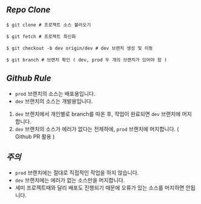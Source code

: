 ## _Repo Clone_

```shell
$ git clone # 프로젝트 소스 불러오기

$ git fetch # 프로젝트 최신화 

$ git checkout -b dev origin/dev # dev 브랜치 생성 및 이동

$ git branch # 브랜치 확인 ( dev, prod 두 개의 브랜치가 있어야 함 )
```

## _Github Rule_

- `prod` 브랜치의 소스는 배포용입니다.
- `dev` 브랜치의 소스는 개발용입니다.

1. `dev` 브랜치에서 개인별로 branch를 따온 후, 작업이 완료되면 `dev` 브랜치에 머지합니다.
2. `dev` 브랜치의 소스가 에러가 없다는 전제하에, `prod` 브랜치에 머지합니다. ( Github PR 활용 )

## _주의_

- `prod` 브랜치에는 절대로 직접적인 작업을 하지 않습니다.
- `dev` 브랜치에는 에러가 없는 소스만을 머지합니다.
- 세미 프로젝트때와 달리 배포도 진행되기 때문에 오류가 있는 소스를 머지하면 안됩니다.  
